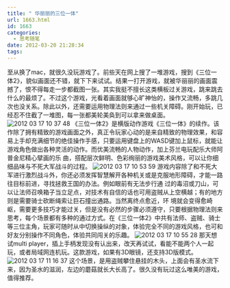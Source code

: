 ```yaml
---
title: " 华丽丽的三位一体"
url: 1663.html
id: 1663
categories:
  - 思考随笔
date: 2012-03-20 21:28:34
tags:
---
```


至从换了mac，就很久没玩游戏了。前些天在网上搜了一堆游戏，搜到《三位一体2》，貌似画面还不错，就下下来试试。结果一打开游戏，就被华丽丽的画面震撼了，恨不得每走一步都截图一张。其实我挺不擅长这类横板过关游戏，跳来跳去什么的最烦了。不过这个游戏，光看着画面就够心旷神怡的，操作又流畅，多跳几次也没关系。除此以外，还需要运用物理法则来通过一些机关障碍。刚开始玩，已经忍不住截了一堆图，每一张都美轮美奂到可以拿来做桌面。 ![2012 03 17 10 37 48](../../../images/2012/03/2012-03-17-10.37.48.jpg " 2012-03-17 10.37.48.jpg") 《三位一体2》是横版动作游戏《三位一体》的续作。该作除了拥有精致的游戏画面之外，真正令玩家心动的是来自精致的物理效果，和容易上手却充满细节的绝佳操作手感，只要运用键盘上的WASD键加上鼠标，就能让游戏角色做出各种灵活的动作。而优美流畅的人物动作，加上芬兰电玩配乐大师阿普金尼精心擘画的乐 曲，搭配层次鲜明、色彩绚丽的游戏美术风格，可以让你细细品味与不死大军战斗的过程。 ![2012 03 17 10 53 59](../../../images/2012/03/2012-03-17-10.53.59.jpg "2012-03-17 10.53.59.jpg") 游戏内容除了和不死大军进行激烈战斗外，你还必须发挥智慧解开各种机关或是克服地形障碍，才能一路往目标前进，寻找拯救王国的办法。例如眼前有无法步行通 过的毒沼或刀山，可以让法师召唤箱子当立足点，对技术有自信的话也可用盗贼从上空横越；有的地方则是需要骑士砍断绳索让巨石撞出通路。当然离终点愈近，环 境就会变得愈崎岖，需要更多技巧才能过关，但是没有必然的步骤必须遵守，只要根据物理法则来思考，每个场景都有多种的通过方式。在《三位一体2》中共有法师、盗贼、骑士等三位主角，玩家可随时从中切换操纵的对象，体验完全不同的游戏风格，也可和好友分别操作不同角色，体验共同闯关的乐趣。 ![2012 03 17 10 55 28](../../../images/2012/03/2012-03-17-10.55.28.jpg "2012-03-17 10.55.28.jpg") 那天想试multi player，插上手柄发现没有认出来，改天再试试，看能不能两个人一起玩，或者局域网连机玩。这款游戏，如果有3D眼镜，还支持3D版模式。 ![2012 03 17 11 16 37](../../../images/2012/03/2012-03-17-11.16.37.jpg "2012-03-17 11.16.37.jpg") 这个场景，是用盗贼攀住悬挂的木头，上面会有圣水流下来，因为圣水的滋润，左边的蘑菇就长大长高了。很久没有玩过这么唯美的游戏，值得推荐。